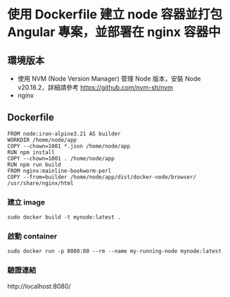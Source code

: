 # 使用 Dockerfile 建立 node 容器並打包 Angular 專案，並部署在 nginx 容器中
## 環境版本
* 使用 NVM (Node Version Manager) 管理 Node 版本，安裝 Node v20.18.2，詳細請參考 https://github.com/nvm-sh/nvm
* nginx 
## Dockerfile
```
FROM node:iron-alpine3.21 AS builder
WORKDIR /home/node/app
COPY --chown=1001 *.json /home/node/app
RUN npm install
COPY --chown=1001 . /home/node/app
RUN npm run build
FROM nginx:mainline-bookworm-perl
COPY --from=builder /home/node/app/dist/docker-node/browser/ /usr/share/nginx/html
```
### 建立 image
```
sudo docker build -t mynode:latest .
```
### 啟動 container
```
sudo docker run -p 8080:80 --rm --name my-running-node mynode:latest
```
### 驗證連結
http://localhost:8080/

